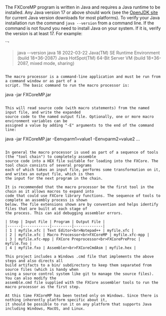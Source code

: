 The FXCoreMP program is written in Java and requires a Java runtime to be installed. Any Java version 17 or above
should work (see the [OpenJDK site](https://jdk.java.net/) for current Java version downloads for most platforms).
To verify your Java installation run the command `java --version` from a command line. If the command is not
found you need to install Java on your system. If it is, verify the version is at least 17. For example:

``'
> java --version
java 18 2022-03-22
Java(TM) SE Runtime Environment (build 18+36-2087)
Java HotSpot(TM) 64-Bit Server VM (build 18+36-2087, mixed mode, sharing)
```

The macro processor is a command-line application and must be run from a command window or as part of a
script. The basic command to run the macro processor is:

```
java -jar FXCoreMP.jar <input-file> <output-file>
```

This will read source code (with macro statements) from the named input file, and write the expanded
source code to the named output file. Optionally, one or more macro environment variables can be
assigned a value by adding "-E" arguments to the end of the command line:

```
java -jar FXCoreMP.jar <input-file> <output-file> -Eenvparm1=value1 -Eenvparm2=value2 ...
```

In general the macro processor is used as part of a sequence of tools (the "tool chain") to completely assemble
source code into a HEX file suitable for loading into the FXCore. The tool chain consists of several programs
each of which takes an input file, performs some transformation on it, and writes an output file, which is then
the input for the next program in the chain.

It is recommended that the macro processor be the first tool in the chain as it allows macros to expand into
code that could use FXCore library functions. The sequence of tools to complete an assembly process is shown
below. The file extensions shown are by convention and helps identify files that are built at each stage of
the process. This can aid debugging assembler errors.

| Step | Input File | Program | Output File |
|------|------------|---------|-------------|
| 1 | myfile.xfc | Text Editor<br>Notepad++ | myfile.xfc |
| 2 | myfile.xfc | Macro Processor<br>FXCoreMP | myfile.xfc-mpp |
| 3 | myfile.xfc-mpp | FXCore Preprocessor<br>FXCorePreProc | myfile.fxo |
| 4 | myfile.fxo | Assembler<br>FXCoreCmdAsm | myfile.hex |

This project includes a Windows .cmd file that implements the above steps and also directs all
build artifacts to a bin/ subdirectory to keep them separated from source files (which is handy when
using a source control system like git to manage the source files). You can also modify the
assemble.cmd file supplied with the FXCore assembler tools to run the macro processor as the first step.

At this time FXCoreMP has been tested only on Windows. Since there is nothing inherently platform specific about it,
it should be possible to run it on any platform that supports Java including Windows, MacOS, and Linux.
